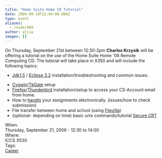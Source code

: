 ```yaml
---
title: "Home Suite Home CD Tutorial"
date: 2006-09-18T22:04:00.000Z
type: event
aliases:
  - /node/489
author: atjia
images: []
---
```


<div class="field field-name-body field-type-text-with-summary field-label-hidden"><div class="field-items"><div class="field-item even"><p>On Thursday, September 21st between 12:30-2pm <strong>Charles Krzysik</strong> will be offering a tutorial on the use of the Home Suite Home &apos;06 Remote Computing CD. The tutorial will take place in X350 and will include the following topics:</p>
<ul>
<li><a href="http://java.sun.com/">Jdk1.5</a> / <a href="https://www.eclipse.org">Eclipse 3.2</a> installation/troubleshooting and common issues.<p></p>
</li><li><a href="https://www.cygwin.com/">Cygwin</a>/<a href="http://www.tkgate.org/">TkGate</a> setup
</li><li><a href="https://www.mozilla.com/firefox/">Firefox</a>/<a href="https://www.mozilla.com/thunderbird/">Thunderbird</a> installation/setup to access your CS-Account email from home.
</li><li>How to <a href="http://www.cs.ubc.ca/ugrad/facilities/windows/handin.shtml">handin</a> your assignments electronically. (issues/how to check submission)
</li><li>File transfer between home and school (using <a href="http://filezilla.sourceforge.net/">Filezilla</a>)
</li><li>(optional- depending on time) basic unix commands/tutorial <a href="https://www.vandyke.com/products/securecrt/">Secure CRT</a>
</li></ul>
</div></div></div><div class="field field-name-field-dates field-type-datetime field-label-above"><div class="field-label">When:&#xA0;</div><div class="field-items"><div class="field-item even"><span class="date-display-single">Thursday, September 21, 2006 - <span class="date-display-range"><span class="date-display-start">12:30</span> to <span class="date-display-end">14:00</span></span></span></div></div></div><div class="field field-name-field-location field-type-text field-label-above"><div class="field-label">Where:&#xA0;</div><div class="field-items"><div class="field-item even">ICCS X530</div></div></div>    <footer>
    <div class="field field-name-field-tags field-type-taxonomy-term-reference field-label-above"><div class="field-label">Tags:&#xA0;</div><div class="field-items"><div class="field-item even"><a href="/career">Career</a></div></div></div>      </footer>